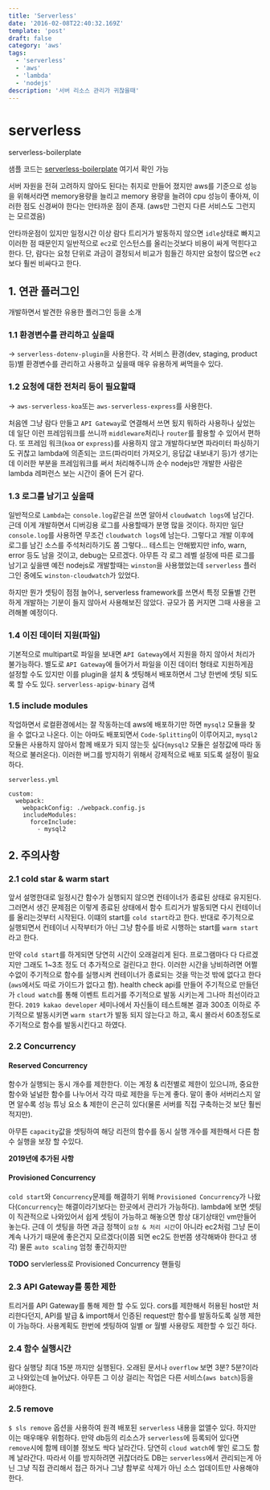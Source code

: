 ```yaml
---
title: 'Serverless'
date: '2016-02-08T22:40:32.169Z'
template: 'post'
draft: false
category: 'aws'
tags:
  - 'serverless'
  - 'aws'
  - 'lambda'
  - 'nodejs'
description: '서버 리소스 관리가 귀찮을때'
---
```


# serverless

serverless-boilerplate

샘플 코드는 [serverless-boilerplate](https://github.com/qweasd147/serverless-boilerplate) 여기서 확인 가능

서버 자원을 전혀 고려하지 않아도 된다는 취지로 만들어 졌지만 aws를 기준으로 성능을 위해서라면 memory용량을 늘리고 memory 용량을 늘려야 cpu 성능이 좋아져, 이러한 점도 신경써야 한다는 안타까운 점이 존재.
(aws만 그런지 다른 서비스도 그런지는 모르겠음)

안타까운점이 있지만 일정시간 이상 람다 트리거가 발동하지 않으면 `idle`상태로 빠지고 이러한 점 때문인지 일반적으로 `ec2`로 인스턴스를 올리는것보다 비용이 싸게 먹힌다고 한다.
단, 람다는 요청 단위로 과금이 결정되서 비교가 힘들긴 하지만 요청이 많으면 `ec2`보다 훨씬 비싸다고 한다.

## 1. 연관 플러그인

개발하면서 발견한 유용한 플러그인 등을 소개

### 1.1 환경변수를 관리하고 싶을때

-> `serverless-dotenv-plugin`을 사용한다.
각 서비스 환경(dev, staging, product 등)별 환경변수를 관리하고 사용하고 싶을때 매우 유용하게 써먹을수 있다.

### 1.2 요청에 대한 전처리 등이 필요할때

-> `aws-serverless-koa`또는 `aws-serverless-express`를 사용한다.

처음엔 그냥 람다 만들고 `API Gateway`로 연결해서 쓰면 됬지 뭐하라 사용하나 싶었는데 일단 이런 프레임워크를 쓰니까 `middleware`처리나 `router`를 활용할 수 있어서 편하다. 또 프레임 워크(`koa` or `express`)를 사용하지 않고 개발하다보면 파라미터 파싱하기도 귀찮고 lambda에 의존되는 코드(파라미터 가져오기, 응답값 내보내기 등)가 생기는데 이러한 부분을 프레임워크를 써서 처리해주니까 순수 nodejs만 개발한 사람은 lambda 레퍼런스 보는 시간이 줄어 든거 같다.

### 1.3 로그를 남기고 싶을때

일반적으로 `Lambda`는 `console.log`같은걸 쓰면 알아서 `cloudwatch logs`에 남긴다. 근데 이게 개발하면서 디버깅용 로그를 사용할때가 분명 많을 것이다. 하지만 일단 `console.log`를 사용하면 무조건 `cloudwatch logs`에 남는다. 그렇다고 개발 이후에 로그를 남긴 소스를 주석처리하기도 쫌 그렇다... 테스트는 안해봤지만 info, warn, error 등도 남을 것이고, debug는 모르겠다. 아무튼 각 로그 레벨 설정에 따른 로그를 남기고 싶을땐 예전 nodejs로 개발할때는 `winston`을 사용했었는데 `serverless` 플러그인 중에도 `winston-cloudwatch`가 있었다.

하지만 뭔가 셋팅이 점점 늘어나, serverless framework를 쓰면서 특정 모듈별 간편하게 개발하는 기분이 들지 않아서 사용해보진 않았다. 규모가 쫌 커지면 그때 사용을 고려해볼 예정이다.

### 1.4 이진 데이터 지원(파일)

기본적으로 multipart로 파일을 보내면 `API Gateway`에서 지원을 하지 않아서 처리가 불가능하다. 별도로 `API Gateway`에 들어가서 파일을 이진 데이터 형태로 지원하게끔 설정할 수도 있지만 이를 plugin을 설치 & 셋팅해서 배포하면서 그냥 한번에 셋팅 되도록 할 수도 있다. `serverless-apigw-binary` 검색

### 1.5 include modules

작업하면서 로컬환경에서는 잘 작동하는데 aws에 배포하기만 하면 `mysql2` 모듈을 찾을 수 없다고 나온다. 이는 아마도 배포되면서 `Code-Splitting`이 이루어지고, `mysql2` 모듈은 사용하지 않아서 함께 배포가 되지 않는듯 싶다(`mysql2` 모듈은 설정값에 따라 동적으로 불러온다). 이러한 버그를 방지하기 위해서 강제적으로 배포 되도록 설정이 필요하다.

`serverless.yml`

```
custom:
  webpack:
    webpackConfig: ./webpack.config.js
    includeModules:
      forceInclude:
        - mysql2
```

## 2. 주의사항

### 2.1 cold star & warm start

앞서 설명한대로 일정시간 함수가 실행되지 않으면 컨테이너가 종료된 상태로 유지된다. 그러면서 생긴 문제점은 이렇게 종료된 상태에서 함수 트리거가 발동되면 다시 컨테이너를 올리는것부터 시작된다. 이떄의 start를 `cold start`라고 한다. 반대로 주기적으로 실행되면서 컨테이너 시작부터가 아닌 그냥 함수를 바로 시행하는 start를 `warm start`라고 한다.

만약 `cold start`를 하게되면 당연히 시간이 오래걸리게 된다. 프로그램마다 다 다르겠지만 그래도 1~3초 정도 더 추가적으로 걸린다고 한다. 이러한 시간을 낭비하려면 어쩔수없이 주기적으로 함수를 실행시켜 컨테이너가 종료되는 것을 막는것 밖에 없다고 한다(`aws`에서도 따로 가이드가 없다고 함). health check api를 만들어 주기적으로 만들던가 `cloud watch`를 통해 이벤트 트리거를 주기적으로 발동 시키는게 그나마 최선이라고 한다. `2019 kakao developer` 세미나에서 자신들이 테스트해본 결과 300초 이하로 주기적으로 발동시키면 `warm start`가 발동 되지 않는다고 하고, 혹시 몰라서 60초정도로 주기적으로 함수를 발동시킨다고 하였다.

### 2.2 Concurrency

#### Reserved Concurrency

함수가 실행되는 동시 개수를 제한한다. 이는 계정 & 리전별로 제한이 있으니까, 중요한 함수와 널널한 함수를 나누어서 각각 따로 제한을 두는게 좋다. 말이 좋아 서버리스지 알면 알수록 성능 튜닝 요소 & 제한이 은근히 있다(물론 서버를 직접 구축하는것 보단 훨씬 적지만).

아무튼 `capacity`값을 셋팅하여 해당 리전의 함수를 동시 실행 개수를 제한해서 다른 함수 실행을 보장 할 수있다.

**2019년에 추가된 사항**

#### Provisioned Concurrency

`cold start`와 `Concurrency`문제를 해결하기 위해 `Provisioned Concurrency`가 나왔다(`Concurrency`는 해결이라기보다는 한곳에서 관리가 가능하다). lambda에 보면
셋팅이 직관적으로 나와있어서 쉽게 셋팅이 가능하고 해놓으면 항상 대기상태인 vm만들어 놓는다. 근데 이 셋팅을 하면 과금 정책이 `요청 & 처리 시간`이 아니라
ec2처럼 그냥 돈이 계속 나가기 때문에 좋은건지 모르겠다(이쯤 되면 ec2도 한번쯤 생각해봐야 한다고 생각) 물론 `auto scaling` 엄청 좋긴하지만

**TODO**
servlerless로 Provisioned Concurrency 핸들링

### 2.3 API Gateway를 통한 제한

트리거를 API Gateway를 통해 제한 할 수도 있다. cors를 제한해서 허용된 host만 처리한다던지, API를 발급 & import해서 인증된 request만 함수를 발동하도록 실행 제한이 가능하다.
사용계획도 한번에 셋팅하여 일별 or 월별 사용량도 제한할 수 있긴 하다.

### 2.4 함수 실행시간

람다 실행당 최대 15분 까지만 실행된다. 오래된 문서나 `overflow` 보면 3분? 5분?이라고 나와있는데 늘어났다. 아무튼 그 이상 걸리는 작업은 다른 서비스(`aws batch`)등을 써야한다.

### 2.5 remove

`$ sls remove` 옵션을 사용하여 원격 배포된 `serverless` 내용을 없앨수 있다. 하지만 이는 매우매우 위험하다. 만약 db등의 리소스가 `serverless`에 등록되어 있다면 `remove`시에 함께 테이블 정보도 싹다 날라간다. 당연히 `cloud watch`에 쌓인 로그도 함께 날라간다. 따라서 이를 방지하려면 귀찮더라도 DB는 `serverless`에서 관리되는게 아닌 그냥 직접 관리해서 접근 하거나 그냥 함부로 삭제가 아닌 소스 업데이트만 사용해야 한다.
